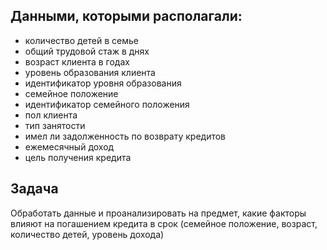 
## Данными, которыми располагали:

- количество детей в семье
- общий трудовой стаж в днях
- возраст клиента в годах
- уровень образования клиента
- идентификатор уровня образования
- семейное положение
- идентификатор семейного положения
- пол клиента
- тип занятости
- имел ли задолженность по возврату кредитов
- ежемесячный доход
- цель получения кредита

## Задача

Обработать данные и проанализировать на предмет, какие факторы влияют на погашением кредита в срок (семейное положение, возраст, количество детей, уровень дохода)
